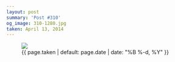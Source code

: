 ```yaml
---
layout: post
summary: 'Post #310'
og_image: 310-1280.jpg
taken: April 13, 2014
---
```


<figure class="post">
<img sizes="(min-width: 700px) 50vw, calc(100vw - 2rem)" src="{{ site.assets_url }}/310-640.jpg" srcset="{{ site.assets_url }}/310-1280.jpg 1280w, {{ site.assets_url }}/310-960.jpg 960w, {{ site.assets_url }}/310-640.jpg 640w, {{ site.assets_url }}/310-320.jpg 320w"/>
<figcaption>
<time>{{ page.taken | default: page.date | date: "%B %-d, %Y" }}</time>
</figcaption>
</figure>
